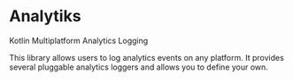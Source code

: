 Analytiks
=========

Kotlin Multiplatform Analytics Logging

This library allows users to log 
analytics events on any platform. It 
provides several pluggable analytics 
loggers and allows you to define your 
own.

